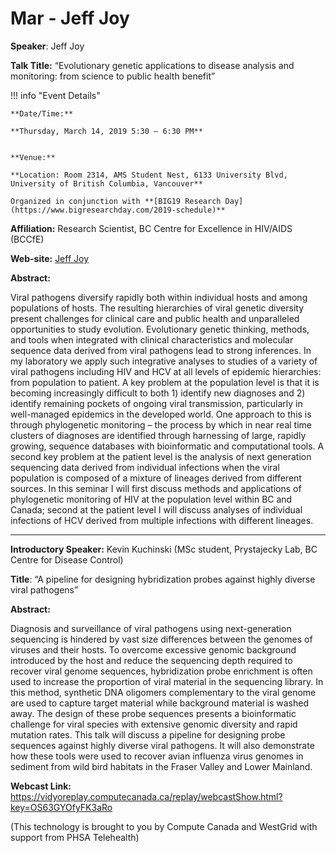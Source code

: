# Mar - Jeff Joy

**Speaker**: Jeff Joy

**Talk Title:** “Evolutionary genetic applications to disease analysis and monitoring: from science to public health benefit”

!!! info "Event Details"
    
    
    **Date/Time:**
    
    **Thursday, March 14, 2019 5:30 – 6:30 PM**
    
    
    **Venue:**
    
    **Location: Room 2314, AMS Student Nest, 6133 University Blvd, University of British Columbia, Vancouver**
    
    Organized in conjunction with **[BIG19 Research Day](https://www.bigresearchday.com/2019-schedule)**

**Affiliation:** Research Scientist, BC Centre for Excellence in HIV/AIDS (BCCfE)

**Web-site:** [Jeff Joy](http://www.cfenet.ubc.ca/about-us/team/joy-j)

**Abstract:**

Viral pathogens diversify rapidly both within individual hosts and among populations of hosts. The resulting hierarchies of viral genetic diversity present challenges for clinical care and public health and unparalleled opportunities to study evolution. Evolutionary genetic thinking, methods, and tools when integrated with clinical characteristics and molecular sequence data derived from viral pathogens lead to strong inferences. In my laboratory we apply such integrative analyses to studies of a variety of viral pathogens including HIV and HCV at all levels of epidemic hierarchies: from population to patient. A key problem at the population level is that it is becoming increasingly difficult to both 1) identify new diagnoses and 2) identify remaining pockets of ongoing viral transmission, particularly in well-managed epidemics in the developed world. One approach to this is through phylogenetic monitoring – the process by which in near real time clusters of diagnoses are identified through harnessing of large, rapidly growing, sequence databases with bioinformatic and computational tools. A second key problem at the patient level is the analysis of next generation sequencing data derived from individual infections when the viral population is composed of a mixture of lineages derived from different sources. In this seminar I will first discuss methods and applications of phylogenetic monitoring of HIV at the population level within BC and Canada; second at the patient level I will discuss analyses of individual infections of HCV derived from multiple infections with different lineages.

---

**Introductory Speaker:** Kevin Kuchinski (MSc student, Prystajecky Lab, BC Centre for Disease Control)

**Title**: “A pipeline for designing hybridization probes against highly diverse viral pathogens”

**Abstract:**

Diagnosis and surveillance of viral pathogens using next-generation sequencing is hindered by vast size differences between the genomes of viruses and their hosts. To overcome excessive genomic background introduced by the host and reduce the sequencing depth required to recover viral genome sequences, hybridization probe enrichment is often used to increase the proportion of viral material in the sequencing library. In this method, synthetic DNA oligomers complementary to the viral genome are used to capture target material while background material is washed away. The design of these probe sequences presents a bioinformatic challenge for viral species with extensive genomic diversity and rapid mutation rates. This talk will discuss a pipeline for designing probe sequences against highly diverse viral pathogens. It will also demonstrate how these tools were used to recover avian influenza virus genomes in sediment from wild bird habitats in the Fraser Valley and Lower Mainland.

**Webcast Link:** <https://vidyoreplay.computecanada.ca/replay/webcastShow.html?key=OS63GYOfyFK3aRo>

(This technology is brought to you by Compute Canada and WestGrid with support from PHSA Telehealth)

